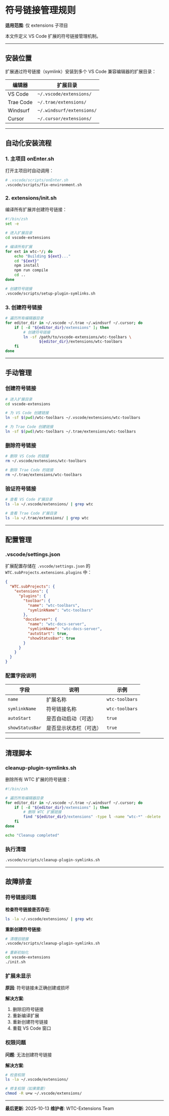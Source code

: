 # 符号链接管理规则

**适用范围**: 仅 extensions 子项目

本文件定义 VS Code 扩展的符号链接管理机制。

---

## 安装位置

扩展通过符号链接（symlink）安装到多个 VS Code 兼容编辑器的扩展目录：

| 编辑器 | 扩展目录 |
|--------|---------|
| VS Code | `~/.vscode/extensions/` |
| Trae Code | `~/.trae/extensions/` |
| Windsurf | `~/.windsurf/extensions/` |
| Cursor | `~/.cursor/extensions/` |

---

## 自动化安装流程

### 1. 主项目 onEnter.sh

打开主项目时自动调用：

```bash
# .vscode/scripts/onEnter.sh
.vscode/scripts/fix-environment.sh
```

### 2. extensions/init.sh

编译所有扩展并创建符号链接：

```bash
#!/bin/zsh
set -e

# 进入扩展目录
cd vscode-extensions

# 编译所有扩展
for ext in wtc-*/; do
    echo "Building ${ext}..."
    cd "${ext}"
    npm install
    npm run compile
    cd ..
done

# 创建符号链接
.vscode/scripts/setup-plugin-symlinks.sh
```

### 3. 创建符号链接

```bash
# 遍历所有编辑器目录
for editor_dir in ~/.vscode ~/.trae ~/.windsurf ~/.cursor; do
    if [ -d "${editor_dir}/extensions" ]; then
        # 创建符号链接
        ln -sf /path/to/vscode-extensions/wtc-toolbars \
               ${editor_dir}/extensions/wtc-toolbars
    fi
done
```

---

## 手动管理

### 创建符号链接

```bash
# 进入扩展目录
cd vscode-extensions

# 为 VS Code 创建链接
ln -sf $(pwd)/wtc-toolbars ~/.vscode/extensions/wtc-toolbars

# 为 Trae Code 创建链接
ln -sf $(pwd)/wtc-toolbars ~/.trae/extensions/wtc-toolbars
```

### 删除符号链接

```bash
# 删除 VS Code 的链接
rm ~/.vscode/extensions/wtc-toolbars

# 删除 Trae Code 的链接
rm ~/.trae/extensions/wtc-toolbars
```

### 验证符号链接

```bash
# 查看 VS Code 扩展目录
ls -la ~/.vscode/extensions/ | grep wtc

# 查看 Trae Code 扩展目录
ls -la ~/.trae/extensions/ | grep wtc
```

---

## 配置管理

### .vscode/settings.json

扩展配置存储在 `.vscode/settings.json` 的 `WTC.subProjects.extensions.plugins` 中：

```json
{
  "WTC.subProjects": {
    "extensions": {
      "plugins": {
        "toolbar": {
          "name": "wtc-toolbars",
          "symlinkName": "wtc-toolbars"
        },
        "docsServer": {
          "name": "wtc-docs-server",
          "symlinkName": "wtc-docs-server",
          "autoStart": true,
          "showStatusBar": true
        }
      }
    }
  }
}
```

### 配置字段说明

| 字段 | 说明 | 示例 |
|------|------|------|
| `name` | 扩展名称 | `wtc-toolbars` |
| `symlinkName` | 符号链接名称 | `wtc-toolbars` |
| `autoStart` | 是否自动启动（可选） | `true` |
| `showStatusBar` | 是否显示状态栏（可选） | `true` |

---

## 清理脚本

### cleanup-plugin-symlinks.sh

删除所有 WTC 扩展的符号链接：

```bash
#!/bin/zsh

# 遍历所有编辑器目录
for editor_dir in ~/.vscode ~/.trae ~/.windsurf ~/.cursor; do
    if [ -d "${editor_dir}/extensions" ]; then
        # 删除 WTC 扩展链接
        find "${editor_dir}/extensions" -type l -name "wtc-*" -delete
    fi
done

echo "Cleanup completed"
```

### 执行清理

```bash
.vscode/scripts/cleanup-plugin-symlinks.sh
```

---

## 故障排查

### 符号链接问题

**检查符号链接是否存在**:
```bash
ls -la ~/.vscode/extensions/ | grep wtc
```

**重新创建符号链接**:
```bash
# 清理旧链接
.vscode/scripts/cleanup-plugin-symlinks.sh

# 重新初始化
cd vscode-extensions
./init.sh
```

### 扩展未显示

**原因**: 符号链接未正确创建或损坏

**解决方案**:
1. 删除旧符号链接
2. 重新编译扩展
3. 重新创建符号链接
4. 重载 VS Code 窗口

### 权限问题

**问题**: 无法创建符号链接

**解决方案**:
```bash
# 检查权限
ls -la ~/.vscode/extensions/

# 修复权限（如果需要）
chmod -R u+w ~/.vscode/extensions/
```

---

**最后更新**: 2025-10-13
**维护者**: WTC-Extensions Team
